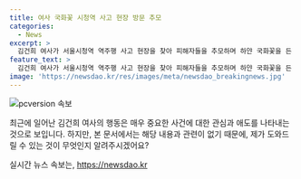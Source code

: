 ```yaml
---
title: 여사 국화꽃 시청역 사고 현장 방문 추모
categories:
  - News
excerpt: >
  김건희 여사가 서울시청역 역주행 사고 현장을 찾아 피해자들을 추모하며 하얀 국화꽃을 든 모습이 온라인에 공개되었다. 이는 대통령실도 알지 못한 일이었으며, 여사의 따스한 애도와 함께 현장에서 주변 시민들의 메시지를 엿보는 모습이 담겨 있었다. 1일 발생한 차량 역주행으로 인한 사고로 9명이 사망하고 7명이 부상을 입었다.
feature_text: >
  김건희 여사가 서울시청역 역주행 사고 현장을 찾아 피해자들을 추모하며 하얀 국화꽃을 든 모습이 온라인에 공개되었다. 이는 대통령실도 알지 못한 일이었으며, 여사의 따스한 애도와 함께 현장에서 주변 시민들의 메시지를 엿보는 모습이 담겨 있었다. 1일 발생한 차량 역주행으로 인한 사고로 9명이 사망하고 7명이 부상을 입었다.
image: 'https://newsdao.kr/res/images/meta/newsdao_breakingnews.jpg'
---
```


<p><img src="https://newsdao.kr/res/images/meta/newsdao_breakingnews.jpg" alt="pcversion 속보" /></p>

<p>최근에 일어난 김건희 여사의 행동은 매우 중요한 사건에 대한 관심과 애도를 나타내는 것으로 보입니다. 하지만, 본 문서에서는 해당 내용과 관련이 없기 때문에, 제가 도와드릴 수 있는 것이 무엇인지 알려주시겠어요?</p>
실시간 뉴스 속보는, <a href="https://newsdao.kr" rel="dofollow">https://newsdao.kr</a>


